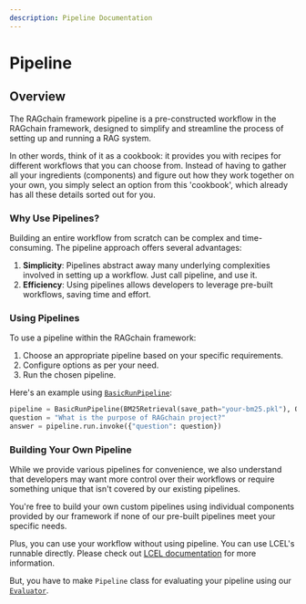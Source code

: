 ```yaml
---
description: Pipeline Documentation
---
```


# Pipeline

## Overview

The RAGchain framework pipeline is a pre-constructed workflow in the RAGchain framework, designed to simplify and streamline the process of setting up and running a RAG system.

In other words, think of it as a cookbook: it provides you with recipes for different workflows that you can choose from. Instead of having to gather all your ingredients (components) and figure out how they work together on your own, you simply select an option from this 'cookbook', which already has all these details sorted out for you.

### Why Use Pipelines?

Building an entire workflow from scratch can be complex and time-consuming. The pipeline approach offers several advantages:

1. **Simplicity**: Pipelines abstract away many underlying complexities involved in setting up a workflow. Just call pipeline, and use it.
2. **Efficiency**: Using pipelines allows developers to leverage pre-built workflows, saving time and effort.

### Using Pipelines

To use a pipeline within the RAGchain framework:

1. Choose an appropriate pipeline based on your specific requirements.
2. Configure options as per your need.
3. Run the chosen pipeline.

Here's an example using [`BasicRunPipeline`](basicrunpipeline.md):

```python
pipeline = BasicRunPipeline(BM25Retrieval(save_path="your-bm25.pkl"), OpenAI())
question = "What is the purpose of RAGchain project?"
answer = pipeline.run.invoke({"question": question})
```

### Building Your Own Pipeline

While we provide various pipelines for convenience, we also understand that developers may want more control over their workflows or require something unique that isn't covered by our existing pipelines.

You're free to build your own custom pipelines using individual components provided by our framework if none of our pre-built pipelines meet your specific needs.

Plus, you can use your workflow without using pipeline. You can use LCEL's runnable directly. Please check out [LCEL documentation](../ragchain-structure/llm/README.md) for more information.

But, you have to make `Pipeline` class for evaluating your pipeline using our [`Evaluator`](../ragchain-structure/benchmark/README.md).
